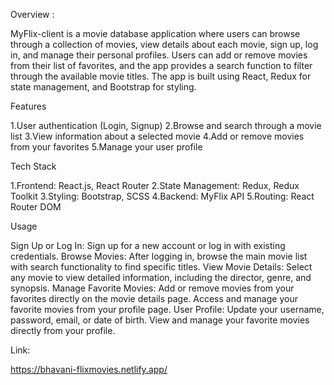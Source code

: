 Overview :

MyFlix-client is a movie database application where users can browse through a collection of movies, view details about each movie, sign up, log in, and manage their personal profiles. Users can add or remove movies from their list of favorites, and the app provides a search function to filter through the available movie titles. The app is built using React, Redux for state management, and Bootstrap for styling.


Features

1.User authentication (Login, Signup)
2.Browse and search through a movie list
3.View information about a selected movie
4.Add or remove movies from your favorites
5.Manage your user profile


Tech Stack

1.Frontend: React.js, React Router
2.State Management: Redux, Redux Toolkit
3.Styling: Bootstrap, SCSS
4.Backend: MyFlix API
5.Routing: React Router DOM


Usage

Sign Up or Log In:
Sign up for a new account or log in with existing credentials.
Browse Movies:
After logging in, browse the main movie list with search functionality to find specific titles.
View Movie Details:
Select any movie to view detailed information, including the director, genre, and synopsis.
Manage Favorite Movies:
Add or remove movies from your favorites directly on the movie details page.
Access and manage your favorite movies from your profile page.
User Profile:
Update your username, password, email, or date of birth.
View and manage your favorite movies directly from your profile.


Link:

https://bhavani-flixmovies.netlify.app/
